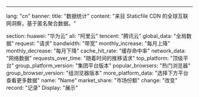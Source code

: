 ---
lang: "cn"
banner:
  title: "数据统计"
  content: "来目 Staticfile CDN 的全球互联网洞察，基于匿名聚合数据。"

section:
  huawei: "华为云"
  ali: "阿里云"
  tencent: "腾讯云"
  global_data: "全局数据"
  request: "请求"
  bandwidth: "带宽"
  monthly_increase: "每月上降"
  monthly_decrease: "每月下降"
  cache_hit_rate: "缓存命中率"
  network_data: "网络数据"
  requests_over_time: "随着时间的推移请求"
  top_platform: "顶级平台"
  group_platform_version: "集团平台版本"
  popular_browsers: "热门浏览器"
  group_browser_version: "组浏览器版本"
  more_platform_data: "选择下方平台查看更多数据"
  name: "Name"
  market_share: "市场份额"
  change: "改变"
  record: "记录"
  Display: "展示"
  



